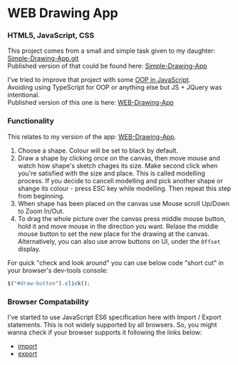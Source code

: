# WEB Drawing App

### HTML5, JavaScript, CSS

This project comes from a small and simple task given to my daughter:
[Simple-Drawing-App.git](https://github.com/robloxcoolabc123/Simple-Drawing-App)\
Published version of that could be found here:
[Simple-Drawing-App](https://robloxcoolabc123.github.io/Simple-Drawing-App/)

I've tried to improve that project with some [OOP in JavaScript](https://developer.mozilla.org/en-US/docs/Web/JavaScript/Reference/Classes).\
Avoiding using TypeScript for OOP or anything else but JS + JQuery was intentional.\
Published version of this one is here:
[WEB-Drawing-App](https://filkovsp.github.io/WEB-Drawing-App)

### Functionality
This relates to my version of the app: [WEB-Drawing-App](https://filkovsp.github.io/WEB-Drawing-App).
1. Choose a shape. Colour will be set to black by default.
2. Draw a shape by clicking once on the canvas, then move mouse and watch how shape's sketch chages its size. Make second click when you're satisfied with the size and place. This is called modelling process. If you decide to cancell modelling and pick another shape or shange its colour - press ESC key while modelling. Then repeat this step from beginning.
3. When shape has been placed on the canvas use Mouse scroll Up/Down to Zoom In/Out.
3. To drag the whole picture over the canvas press middle mouse button, hold it and move mouse in the direction you want. Relase the middle mouse button to set the new place for the drawing at the canvas. Alternatively, you can also use arrow buttons on UI, under the `Offset` display.

For quick "check and look around" you can use below code "short cut" in your browser's dev-tools console:
```javascript
$("#draw-button").click();
```

### Browser Compatability
I've started to use JavaScript ES6 specification here with Import / Export statements. This is not widely supported by all browsers. So, you might wanna check if your browser supports it following the links below:
- [import](https://developer.mozilla.org/en-US/docs/Web/JavaScript/Reference/Statements/import)
- [export](https://developer.mozilla.org/en-US/docs/Web/JavaScript/Reference/Statements/export)
